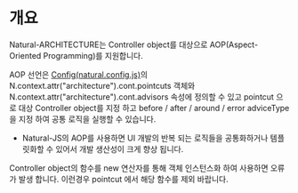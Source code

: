 개요
===

Natural-ARCHITECTURE는 Controller object를 대상으로 AOP(Aspect-Oriented Programming)를 지원합니다.

AOP 선언은 [Config(natural.config.js)](#cmVmcjAxMDIlMjRDb25maWckaHRtbCUyRm5hdHVyYWxqcyUyRnJlZnIlMkZyZWZyMDEwMi5odG1s)의 N.context.attr("architecture").cont.pointcuts 객체와 N.context.attr("architecture").cont.advisors 속성에 정의할 수 있고 pointcut 으로 대상 Controller object를 지정 하고 before / after / around / error adviceType을 지정 하여 공통 로직을 실행할 수 있습니다.

 * Natural-JS의 AOP를 사용하면 UI 개발의 반복 되는 로직들을 공통화하거나 템플릿화할 수 있어서 개발 생산성이 크게 향상 됩니다.
<p class="alert">Controller object의 함수를 new 연산자를 통해 객체 인스턴스화 하여 사용하면 오류가 발생 합니다. 이런경우 pointcut 에서 해당 함수를 제외 바랍니다.</p>